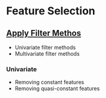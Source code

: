 # Feature Selection


## [Apply Filter Methos](https://stackabuse.com/applying-filter-methods-in-python-for-feature-selection/)

- Univariate filter methods
- Multivariate filter methods


### Univariate
- Removing constant features
- Removing quasi-constant features


